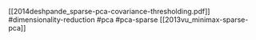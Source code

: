 [[2014deshpande_sparse-pca-covariance-thresholding.pdf]]
#dimensionality-reduction #pca #pca-sparse
[[2013vu_minimax-sparse-pca]]

